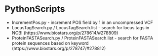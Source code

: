 # PythonScripts

<ul>
<li>IncrementPos.py - increment POS field by 1 in an uncompressed VCF</li>
<li>LocusTagSearch.py / LocusTagSearch.list - search for locus tags in NCBI (https://www.biostars.org/p/278614/#278809)</li>
<li>ProteinFASTASearch.py / ProteinFASTASearch.list - search for FASTA protein sequences based on keyword (https://www.biostars.org/p/278747/#278812)</li>
</ul>
